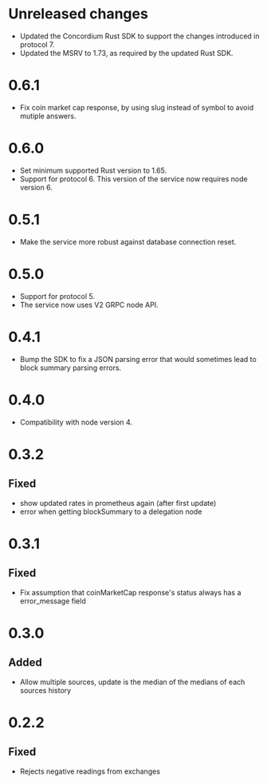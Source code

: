 # Unreleased changes
- Updated the Concordium Rust SDK to support the changes introduced in protocol 7.
- Updated the MSRV to 1.73, as required by the updated Rust SDK.

# 0.6.1

- Fix coin market cap response, by using slug instead of symbol to avoid mutiple answers.

# 0.6.0

- Set minimum supported Rust version to 1.65.
- Support for protocol 6. This version of the service now requires node version 6.

# 0.5.1

- Make the service more robust against database connection reset.

# 0.5.0
 - Support for protocol 5.
 - The service now uses V2 GRPC node API.

# 0.4.1
 - Bump the SDK to fix a JSON parsing error that would sometimes lead to block
   summary parsing errors.

# 0.4.0

 - Compatibility with node version 4.

# 0.3.2

## Fixed
 - show updated rates in prometheus again (after first update)
 - error when getting blockSummary to a delegation node

# 0.3.1

## Fixed
 - Fix assumption that coinMarketCap response's status always has a error_message field

# 0.3.0

## Added

 - Allow multiple sources, update is the median of the medians of each sources history

# 0.2.2

## Fixed
-   Rejects negative readings from exchanges
